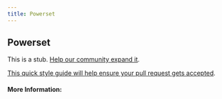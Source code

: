 ```yaml
---
title: Powerset
---
```


## Powerset

This is a stub. [Help our community expand it](https://github.com/freeCodeCamp/guide-articles/tree/master/articles/Math/Relations/Powerset/index.md).

[This quick style guide will help ensure your pull request gets accepted](https://github.com/freeCodeCamp/guide-articles/blob/master/README.md).

<!-- The article goes here, in GitHub-flavored Markdown. Feel free to add YouTube videos, images, and CodePen/JSBin embeds  -->

#### More Information:
<!-- Please add any articles you think might be helpful to read before writing the article -->


